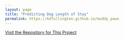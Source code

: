 ```yaml
---
layout: page
title: "Predicting Dog Length of Stay"
permalink: https://kdfullington.github.io/muddy_paws
---
```


[Visit the Repository for This Project](https://github.com/kdfullington/kdfullington-portfolio/tree/main/muddy_paws)